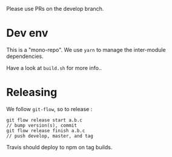 Please use PRs on the develop branch.

# Dev env

This is a "mono-repo". We use `yarn` to manage the inter-module dependencies.

Have a look at `build.sh` for more info..

# Releasing

We follow `git-flow`, so to release :

    git flow release start a.b.c
    // bump version(s), commit
    git flow release finish a.b.c
    // push develop, master, and tag

Travis should deploy to npm on tag builds.
